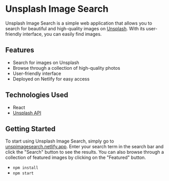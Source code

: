 # Unsplash Image Search

Unsplash Image Search is a simple web application that allows you to search for beautiful and high-quality images on [Unsplash](https://unsplash.com/). With its user-friendly interface, you can easily find images.

## Features

- Search for images on Unsplash
- Browse through a collection of high-quality photos
- User-friendly interface
- Deployed on Netlify for easy access

## Technologies Used
- React
- [Unsplash API](https://unsplash.com/developers)

## Getting Started

To start using Unsplash Image Search, simply go to [unspimagesearch.netlify.app](http://unspimagesearch.netlify.app/). Enter your search term in the search bar and click the "Search" button to see the results. You can also browse through a collection of featured images by clicking on the "Featured" button.
* `npm install`
* `npm start` 


